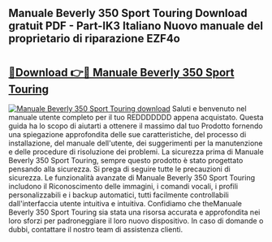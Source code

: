 ## Manuale Beverly 350 Sport Touring Download gratuit PDF - Part-IK3 Italiano Nuovo manuale del proprietario di riparazione EZF4o

# <h2><a href="http://dfbjl8.blite.top/?on=Manuale+Beverly+350+Sport+Touring">🔗Download 👉🔴 Manuale Beverly 350 Sport Touring</a></h2>

[![Manuale Beverly 350 Sport Touring download](https://i.imgur.com/lujVjoI.png)](http://dfbjl8.blite.top/?on=Manuale+Beverly+350+Sport+Touring)
Saluti e benvenuto nel manuale utente completo per il tuo REDDDDDDD appena acquistato. Questa guida ha lo scopo di aiutarti a ottenere il massimo dal tuo Prodotto fornendo una spiegazione approfondita delle sue caratteristiche, del processo di installazione, del manuale dell'utente, dei suggerimenti per la manutenzione e delle procedure di risoluzione dei problemi. La sicurezza prima di Manuale Beverly 350 Sport Touring, sempre questo prodotto è stato progettato pensando alla sicurezza. Si prega di seguire tutte le precauzioni di sicurezza. Le funzionalità avanzate di Manuale Beverly 350 Sport Touring includono il Riconoscimento delle immagini, i comandi vocali, i profili personalizzabili e i backup automatici, tutti facilmente controllabili dall'interfaccia utente intuitiva e intuitiva. Confidiamo che theManuale Beverly 350 Sport Touring sia stata una risorsa accurata e approfondita nei loro sforzi per padroneggiare il loro nuovo dispositivo. In caso di domande o dubbi, contattare il nostro team di assistenza clienti.
